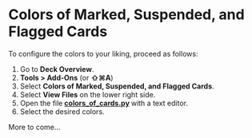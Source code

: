 # Colors of Marked, Suspended, and Flagged Cards

To configure the colors to your liking, proceed as follows:

1. Go to <b>Deck Overview</b>.
2. <b>Tools &gt; Add-Ons</b> (or <b>⇧⌘A</b>)
3. Select <b>Colors of Marked, Suspended, and Flagged Cards</b>.
4. Select <b>View Files</b> on the lower right side.
5. Open the file<b> <a href="http://colors_of_cards.py" rel="nofollow">colors_of_cards.py</a> </b>with a text editor.
6. Select the desired colors.

More to come…

